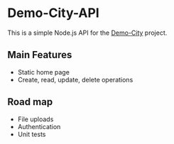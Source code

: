 # Demo-City-API

This is a simple Node.js API for the  [Demo-City](https://ville-demo.web.app/) project.


## Main Features
- Static home page
- Create, read, update, delete operations

## Road map

- File uploads
- Authentication
- Unit tests


